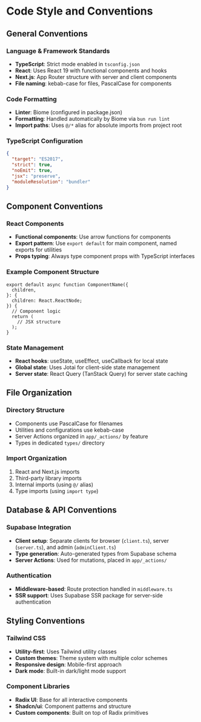 # Code Style and Conventions

## General Conventions

### Language & Framework Standards
- **TypeScript**: Strict mode enabled in `tsconfig.json`
- **React**: Uses React 19 with functional components and hooks
- **Next.js**: App Router structure with server and client components
- **File naming**: kebab-case for files, PascalCase for components

### Code Formatting
- **Linter**: Biome (configured in package.json)
- **Formatting**: Handled automatically by Biome via `bun run lint`
- **Import paths**: Uses `@/*` alias for absolute imports from project root

### TypeScript Configuration
```json
{
  "target": "ES2017",
  "strict": true,
  "noEmit": true,
  "jsx": "preserve",
  "moduleResolution": "bundler"
}
```

## Component Conventions

### React Components
- **Functional components**: Use arrow functions for components
- **Export pattern**: Use `export default` for main component, named exports for utilities
- **Props typing**: Always type component props with TypeScript interfaces

### Example Component Structure
```tsx
export default async function ComponentName({
  children,
}: {
  children: React.ReactNode;
}) {
  // Component logic
  return (
    // JSX structure
  );
}
```

### State Management
- **React hooks**: useState, useEffect, useCallback for local state
- **Global state**: Uses Jotai for client-side state management
- **Server state**: React Query (TanStack Query) for server state caching

## File Organization

### Directory Structure
- Components use PascalCase for filenames
- Utilities and configurations use kebab-case
- Server Actions organized in `app/_actions/` by feature
- Types in dedicated `types/` directory

### Import Organization
1. React and Next.js imports
2. Third-party library imports
3. Internal imports (using `@/` alias)
4. Type imports (using `import type`)

## Database & API Conventions

### Supabase Integration
- **Client setup**: Separate clients for browser (`client.ts`), server (`server.ts`), and admin (`adminClient.ts`)
- **Type generation**: Auto-generated types from Supabase schema
- **Server Actions**: Used for mutations, placed in `app/_actions/`

### Authentication
- **Middleware-based**: Route protection handled in `middleware.ts`
- **SSR support**: Uses Supabase SSR package for server-side authentication

## Styling Conventions

### Tailwind CSS
- **Utility-first**: Uses Tailwind utility classes
- **Custom themes**: Theme system with multiple color schemes
- **Responsive design**: Mobile-first approach
- **Dark mode**: Built-in dark/light mode support

### Component Libraries
- **Radix UI**: Base for all interactive components
- **Shadcn/ui**: Component patterns and structure
- **Custom components**: Built on top of Radix primitives
